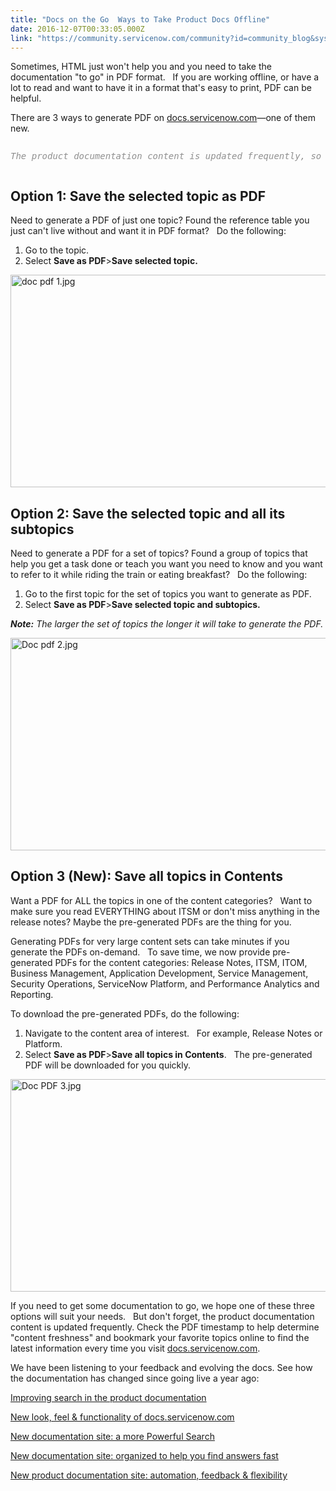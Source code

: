 ```yaml
---
title: "Docs on the Go  Ways to Take Product Docs Offline"
date: 2016-12-07T00:33:05.000Z
link: "https://community.servicenow.com/community?id=community_blog&sys_id=3c0e6a2ddbd0dbc01dcaf3231f961938"
---
```

<p>Sometimes, HTML just won't help you and you need to take the documentation "to go" in PDF format.   If you are working offline, or have a lot to read and want to have it in a format that's easy to print, PDF can be helpful.</p><p></p><p>There are 3 ways to generate PDF on <a title="ocs.servicenow.com/" href="https://docs.servicenow.com/">docs.servicenow.com</a>—one of them new.</p><p></p><pre __default_attr="info" __jive_macro_name="alert" alert="info" class="jive_text_macro jive_macro_alert" data-renderedposition="127_8_1192_64"><p><em><span style="color: #909090;">The product documentation content is updated frequently, so a PDF you download today might not be as current as what you'll find on the site next month. Check the PDF timestamp to help determine "content freshness" and bookmark your favorite topics online to find the latest information every time you visit</span><span style="color: #1287b5;"> <a href="https://docs.servicenow.com/"><span style="color: #1287b5;">docs.servicenow.com</span></a>.</span></em></p></pre><h2></h2><h2>Option 1: Save the selected topic as PDF</h2><p>Need to generate a PDF of just one topic? Found the reference table you just can't live without and want it in PDF format?   Do the following:</p><ol style="list-style-type: decimal;"><li>Go to the topic.</li><li>Select <strong>Save as PDF</strong>&gt;<strong>Save selected topic.</strong></li></ol><p></p><p><img   alt="doc pdf 1.jpg" class="image-1 jive-image" src="b0034cc6dbd8d3041dcaf3231f9619c5.iix" style="width: 620px; height: 340px; display: block; margin-left: auto; margin-right: auto;"/></p><p></p><p></p><h2>Option 2: Save the selected topic and all its subtopics</h2><p>Need to generate a PDF for a set of topics? Found a group of topics that help you get a task done or teach you want you need to know and you want to refer to it while riding the train or eating breakfast?   Do the following:</p><ol style="list-style-type: decimal;"><li>Go to the first topic for the set of topics you want to generate as PDF.</li><li>Select <strong>Save as PDF</strong>&gt;<strong>Save selected topic and subtopics.</strong></li></ol><p></p><p><strong><em>Note:</em></strong><em> The larger the set of topics the longer it will take to generate the PDF.</em></p><p></p><p><img   alt="Doc pdf 2.jpg" class="image-3 jive-image" src="79908542db1897041dcaf3231f961991.iix" style="width: 620px; height: 340px; display: block; margin-left: auto; margin-right: auto;"/></p><p></p><p></p><h2>Option 3 (New): Save all topics in Contents</h2><p>Want a PDF for ALL the topics in one of the content categories?   Want to make sure you read EVERYTHING about ITSM or don't miss anything in the release notes? Maybe the pre-generated PDFs are the thing for you.</p><p></p><p>Generating PDFs for very large content sets can take minutes if you generate the PDFs on-demand.   To save time, we now provide pre-generated PDFs for the content categories: Release Notes, ITSM, ITOM, Business Management, Application Development, Service Management, Security Operations, ServiceNow Platform, and Performance Analytics and Reporting.</p><p></p><p>To download the pre-generated PDFs, do the following:</p><ol style="list-style-type: decimal;"><li>Navigate to the content area of interest.   For example, Release Notes or Platform.</li><li>Select <strong>Save as PDF</strong>&gt;<strong>Save all topics in Contents</strong>.   The pre-generated PDF will be downloaded for you quickly.</li></ol><p><img   alt="Doc PDF 3.jpg" class="image-2 jive-image" src="ce45a102db5cd304b322f4621f9619eb.iix" style="width: 620px; height: 340px; display: block; margin-left: auto; margin-right: auto;"/></p><p></p><p>If you need to get some documentation to go, we hope one of these three options will suit your needs.   But don't forget, the product documentation content is updated frequently. Check the PDF timestamp to help determine "content freshness" and bookmark your favorite topics online to find the latest information every time you visit <a title="ocs.servicenow.com/" href="https://docs.servicenow.com/">docs.servicenow.com</a>.</p><p></p><p>We have been listening to your feedback and evolving the docs. See how the documentation has changed since going live a year ago:</p><p><a title="Improving search in the product documentation" __default_attr="5181" __jive_macro_name="blogpost" class="jive_macro jive_macro_blogpost" data-orig-content="Improving search in the product documentation" data-renderedposition="2054.375_8_316_16" href="/community?id=community_blog&sys_id=a6dd2ae9dbd0dbc01dcaf3231f9619a0">Improving search in the product documentation</a></p><p><a __default_attr="5332" __jive_macro_name="blogpost" class="jive_macro jive_macro_blogpost" data-orig-content="New look, feel &amp;amp; functionality of docs.servicenow.com" data-renderedposition="2075.375_8_356_16" href="/community?id=community_blog&sys_id=7aac6625dbd0dbc01dcaf3231f961976" modifiedtitle="true" title="New look, feel &amp;amp; functionality of docs.servicenow.com">New look, feel &amp; functionality of docs.servicenow.com</a></p><p><a title="New documentation site: a more Powerful Search" __default_attr="4840" __jive_macro_name="blogpost" class="jive_macro jive_macro_blogpost" data-orig-content="New documentation site: a more Powerful Search" data-renderedposition="2096.375_8_329_16" href="/community?id=community_blog&sys_id=5e7d6269dbd0dbc01dcaf3231f9619bf">New documentation site: a more Powerful Search</a></p><p><a title="New documentation site: organized to help you find answers fast" __default_attr="4615" __jive_macro_name="blogpost" class="jive_macro jive_macro_blogpost" data-orig-content="New documentation site: organized to help you find answers fast" data-renderedposition="2117.375_8_424_16" href="/community?id=community_blog&sys_id=f76ceea1dbd0dbc01dcaf3231f96190a">New documentation site: organized to help you find answers fast</a></p><p><a title="New product documentation site: automation, feedback &amp; flexibility" __default_attr="4514" __jive_macro_name="blogpost" class="jive_macro jive_macro_blogpost" data-orig-content="New product documentation site: automation, feedback &amp;amp; flexibility" data-renderedposition="2138.375_8_439_16" href="/community?id=community_blog&sys_id=0a5e6aaddbd0dbc01dcaf3231f9619d8">New product documentation site: automation, feedback &amp; flexibility</a></p>